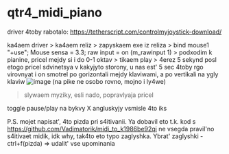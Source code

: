 # qtr4_midi_piano
 
driver 4toby rabotalo: https://tetherscript.com/controlmyjoystick-download/

ka4aem driver > ka4aem reliz > zapyskaem exe iz reliza > bind mouse1 "+use"; Mouse sensa = 3.3; raw input = on (m_rawinput 1) > podxodim k pianine, pricel mejdy si i do 0-1 oktav >
tikaem play > 4erez 5 sekynd posl etogo pricel sdvinetsya v kakyjyto storony, u nas est' 5 sec 4toby rgo virovnyat i on smotrel
po gorizontali mejdy klaviwami, a po vertikali na ygly klaviw ![image](https://user-images.githubusercontent.com/60194995/131268982-a6aadd79-f8c1-4d71-8456-ada0f92dfbf1.png)
(na pike ne osobo rovno, mojno i ly4we)

  > slywaem myziky, esli nado, popravlyaja pricel


toggle pause/play na bykvy X angluskyjy vsmisle 4to iks

P.S. mojet napisat', 4to pizda pri s4itivanii. Ya dobavil eto t.k. kod s https://github.com/Vadimatorik/midi_to_k1986be92qi ne vsegda pravil'no s4itivaet midik, idk why, tak4to eto typo zaglyshka. Ybrat' zaglyshki - ctrl+f(pizda) => udalit' vse upominania
